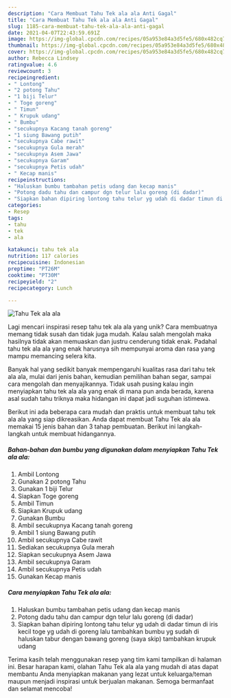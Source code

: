 ```yaml
---
description: "Cara Membuat Tahu Tek ala ala Anti Gagal"
title: "Cara Membuat Tahu Tek ala ala Anti Gagal"
slug: 1185-cara-membuat-tahu-tek-ala-ala-anti-gagal
date: 2021-04-07T22:43:59.691Z
image: https://img-global.cpcdn.com/recipes/05a953e84a3d5fe5/680x482cq70/tahu-tek-ala-ala-foto-resep-utama.jpg
thumbnail: https://img-global.cpcdn.com/recipes/05a953e84a3d5fe5/680x482cq70/tahu-tek-ala-ala-foto-resep-utama.jpg
cover: https://img-global.cpcdn.com/recipes/05a953e84a3d5fe5/680x482cq70/tahu-tek-ala-ala-foto-resep-utama.jpg
author: Rebecca Lindsey
ratingvalue: 4.6
reviewcount: 3
recipeingredient:
- " Lontong"
- "2 potong Tahu"
- "1 biji Telur"
- " Toge goreng"
- " Timun"
- " Krupuk udang"
- " Bumbu"
- "secukupnya Kacang tanah goreng"
- "1 siung Bawang putih"
- "secukupnya Cabe rawit"
- "secukupnya Gula merah"
- "secukupnya Asem Jawa"
- "secukupnya Garam"
- "secukupnya Petis udah"
- " Kecap manis"
recipeinstructions:
- "Haluskan bumbu tambahan petis udang dan kecap manis"
- "Potong dadu tahu dan campur dgn telur lalu goreng (di dadar)"
- "Siapkan bahan dipiring lontong tahu telur yg udah di dadar timun di iris kecil toge yg udah di goreng lalu tambahkan bumbu yg sudah di haluskan tabur dengan bawang goreng (saya skip) tambahkan krupuk udang"
categories:
- Resep
tags:
- tahu
- tek
- ala

katakunci: tahu tek ala 
nutrition: 117 calories
recipecuisine: Indonesian
preptime: "PT26M"
cooktime: "PT30M"
recipeyield: "2"
recipecategory: Lunch

---
```



![Tahu Tek ala ala](https://img-global.cpcdn.com/recipes/05a953e84a3d5fe5/680x482cq70/tahu-tek-ala-ala-foto-resep-utama.jpg)

Lagi mencari inspirasi resep tahu tek ala ala yang unik? Cara membuatnya memang tidak susah dan tidak juga mudah. Kalau salah mengolah maka hasilnya tidak akan memuaskan dan justru cenderung tidak enak. Padahal tahu tek ala ala yang enak harusnya sih mempunyai aroma dan rasa yang mampu memancing selera kita.

Banyak hal yang sedikit banyak mempengaruhi kualitas rasa dari tahu tek ala ala, mulai dari jenis bahan, kemudian pemilihan bahan segar, sampai cara mengolah dan menyajikannya. Tidak usah pusing kalau ingin menyiapkan tahu tek ala ala yang enak di mana pun anda berada, karena asal sudah tahu triknya maka hidangan ini dapat jadi suguhan istimewa.




Berikut ini ada beberapa cara mudah dan praktis untuk membuat tahu tek ala ala yang siap dikreasikan. Anda dapat membuat Tahu Tek ala ala memakai 15 jenis bahan dan 3 tahap pembuatan. Berikut ini langkah-langkah untuk membuat hidangannya.

<!--inarticleads1-->

##### Bahan-bahan dan bumbu yang digunakan dalam menyiapkan Tahu Tek ala ala:

1. Ambil  Lontong
1. Gunakan 2 potong Tahu
1. Gunakan 1 biji Telur
1. Siapkan  Toge goreng
1. Ambil  Timun
1. Siapkan  Krupuk udang
1. Gunakan  Bumbu
1. Ambil secukupnya Kacang tanah goreng
1. Ambil 1 siung Bawang putih
1. Ambil secukupnya Cabe rawit
1. Sediakan secukupnya Gula merah
1. Siapkan secukupnya Asem Jawa
1. Ambil secukupnya Garam
1. Ambil secukupnya Petis udah
1. Gunakan  Kecap manis




<!--inarticleads2-->

##### Cara menyiapkan Tahu Tek ala ala:

1. Haluskan bumbu tambahan petis udang dan kecap manis
1. Potong dadu tahu dan campur dgn telur lalu goreng (di dadar)
1. Siapkan bahan dipiring lontong tahu telur yg udah di dadar timun di iris kecil toge yg udah di goreng lalu tambahkan bumbu yg sudah di haluskan tabur dengan bawang goreng (saya skip) tambahkan krupuk udang




Terima kasih telah menggunakan resep yang tim kami tampilkan di halaman ini. Besar harapan kami, olahan Tahu Tek ala ala yang mudah di atas dapat membantu Anda menyiapkan makanan yang lezat untuk keluarga/teman maupun menjadi inspirasi untuk berjualan makanan. Semoga bermanfaat dan selamat mencoba!
